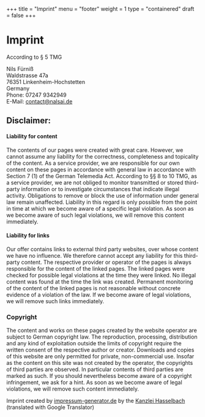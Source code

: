 +++
title = "Imprint"
menu = "footer"
weight = 1
type = "containered"
draft = false
+++

# Imprint

According to § 5 TMG

Nils Fürniß  
Waldstrasse 47a  
76351 Linkenheim-Hochstetten  
Germany  
Phone: 07247 9342949  
E-Mail: contact@nalsai.de


## Disclaimer:
#### Liability for content

The contents of our pages were created with great care. However, we cannot assume any liability for the correctness, completeness and topicality of the content. As a service provider, we are responsible for our own content on these pages in accordance with general law in accordance with Section 7 (1) of the German Telemedia Act. According to §§ 8 to 10 TMG, as a service provider, we are not obliged to monitor transmitted or stored third-party information or to investigate circumstances that indicate illegal activity. Obligations to remove or block the use of information under general law remain unaffected. Liability in this regard is only possible from the point in time at which we become aware of a specific legal violation. As soon as we become aware of such legal violations, we will remove this content immediately.

#### Liability for links

Our offer contains links to external third party websites, over whose content we have no influence. We therefore cannot accept any liability for this third-party content. The respective provider or operator of the pages is always responsible for the content of the linked pages. The linked pages were checked for possible legal violations at the time they were linked. No illegal content was found at the time the link was created. Permanent monitoring of the content of the linked pages is not reasonable without concrete evidence of a violation of the law. If we become aware of legal violations, we will remove such links immediately.

### Copyright

The content and works on these pages created by the website operator are subject to German copyright law. The reproduction, processing, distribution and any kind of exploitation outside the limits of copyright require the written consent of the respective author or creator. Downloads and copies of this website are only permitted for private, non-commercial use. Insofar as the content on this site was not created by the operator, the copyrights of third parties are observed. In particular contents of third parties are marked as such. If you should nevertheless become aware of a copyright infringement, we ask for a hint. As soon as we become aware of legal violations, we will remove such content immediately.

Imprint created by [impressum-generator.de](https://www.impressum-generator.de) by the [Kanzlei Hasselbach](https://www.kanzlei-hasselbach.de/) (translated with Google Translator)